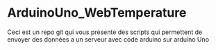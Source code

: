 # ArduinoUno_WebTemperature
Ceci est un repo git qui vous présente des scripts qui permettent de envoyer des données a un serveur avec code arduino sur arduino Uno
